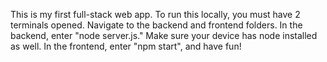 This is my first full-stack web app. To run this locally, you must have 2 terminals
opened. Navigate to the backend and frontend folders. In the backend, enter "node server.js."
Make sure your device has node installed as well. In the frontend, enter "npm start",
and have fun!
